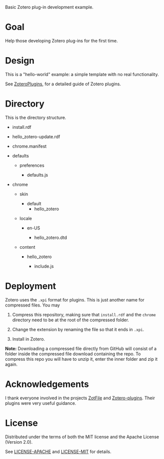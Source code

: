 Basic Zotero plug-in development example.

# Goal

Help those developing Zotero plug-ins for the first time.

# Design

This is a "hello-world" example: a simple template with no real functionality.

See [ZoteroPlugins](https://github.com/saona-raimundo/ZoteroPlugins), for a detailed guide of Zotero plugins.

# Directory

This is the directory structure.

- install.rdf

- hello_zotero-update.rdf

- chrome.manifest

- defaults
  
  - preferences
    
    - defaults.js

- chrome
  
  - skin
    
    - default
      - hello_zotero
  
  - locale
    
    - en-US
      
      - hello_zotero.dtd
  
  - content
    
    - hello_zotero
      
      - include.js

# Deployment

Zotero uses the `.xpi` format for plugins. This is just another name for compressed files. You may

1. Compress this repository, making sure that `install.rdf` and the `chrome` directory need to be at the root of the compressed folder.

2. Change the extension by renaming the file so that it ends in `.xpi`.

3. Install in Zotero.

**Note:** Downloading a compressed file directly from GitHub will consist of a folder inside the compressed file download containing the repo. To compress this repo you will have to unzip it, enter the inner folder and zip it again.

# Acknowledgements

I thank everyone involved in the projects [ZotFile](https://github.com/jlegewie/zotfile) and [Zotero-plugins](https://github.com/dcartertod/zotero-plugins). Their plugins were very useful guidance.

# License

Distributed under the terms of both the MIT license and the
Apache License (Version 2.0).

See [LICENSE-APACHE](https://github.com/rust-random/rand/blob/master/LICENSE-APACHE) and [LICENSE-MIT](https://github.com/rust-random/rand/blob/master/LICENSE-MIT) for details.
